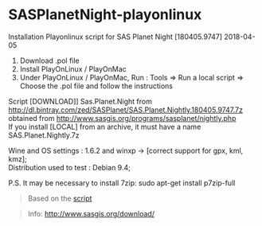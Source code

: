 # SASPlanetNight-playonlinux
Installation Playonlinux script for SAS Planet Night [180405.9747] 2018-04-05

1) Download .pol file
2) Install PlayOnLinux / PlayOnMac
3) Under PlayOnLinux / PlayOnMac, Run : Tools => Run a local script => Choose the .pol file and follow the instructions

Script [DOWNLOAD]] Sas.Planet.Night from http://dl.bintray.com/zed/SASPlanet/SAS.Planet.Nightly.180405.9747.7z obtained from
http://www.sasgis.org/programs/sasplanet/nightly.php  
If you install [LOCAL] from an archive, it must have a name SAS.Planet.Nightly.7z

Wine and OS settings : 1.6.2 and winxp -> [correct support for gpx, kml, kmz];  
Distribution used to test : Debian 9.4;

P.S.
It may be necessary to install 7zip:
sudo apt-get install p7zip-full

>Based on the [script](https://github.com/kikislater/SASPlanet-playonlinux "github.com/kikislater/SASPlanet-playonlinux")

>Info: http://www.sasgis.org/download/
